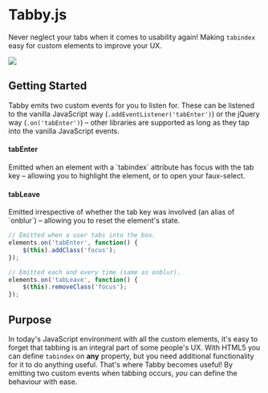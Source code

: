 Tabby.js
========

Never neglect your tabs when it comes to usability again! Making `tabindex` easy for custom elements to improve your UX.

<img src="http://us.cdn3.123rf.com/168nwm/fotovampir/fotovampir1103/fotovampir110300026/9008681-tabby-cat-lying-on-white-background.jpg" />

Getting Started
--------

Tabby emits two custom events for you to listen for. These can be listened to the vanilla JavaScript way (`.addEventListener('tabEnter')`) or the jQuery way (`.on('tabEnter')`) &ndash; other libraries are supported as long as they tap into the vanilla JavaScript events.

<h4>tabEnter</h4>
Emitted when an element with a `tabindex` attribute has focus with the tab key &ndash; allowing you to highlight the element, or to open your faux-select.

<h4>tabLeave</h4>
Emitted irrespective of whether the tab key was involved (an alias of `onblur`) &ndash; allowing you to reset the element's state.

```javascript
// Emitted when a user tabs into the box.
elements.on('tabEnter', function() {
    $(this).addClass('focus');
});

// Emitted each and every time (same as onblur).
elements.on('tabLeave', function() {
    $(this).removeClass('focus');
});
```

Purpose
--------

In today's JavaScript environment with all the custom elements, it's easy to forget that tabbing is an integral part of some people's UX. With HTML5 you can define `tabindex` on **any** property, but you need additional functionality for it to do anything useful. That's where Tabby becomes useful! By emitting two custom events when tabbing occurs, *you* can define the behaviour with ease.